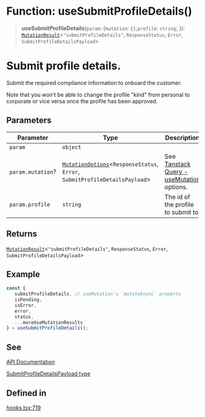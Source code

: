 # Function: useSubmitProfileDetails()

> **useSubmitProfileDetails**(`param`: \{`mutation`: `{}`;`profile`: `string`; \}): [`MutationResult`](/docs/packages/sdk-react-provider/type-aliases/MutationResult.md)\<`"submitProfileDetails"`, `ResponseStatus`, `Error`, `SubmitProfileDetailsPayload`\>

# Submit profile details.
Submit the required compliance information to onboard the customer.

Note that you won't be able to change the profile "kind" from personal to corporate or vice versa once the profile has been approved.

## Parameters

| Parameter | Type | Description |
| ------ | ------ | ------ |
| `param` | `object` |  |
| `param.mutation`? | [`MutationOptions`](/docs/packages/sdk-react-provider/type-aliases/MutationOptions.md)\<`ResponseStatus`, `Error`, `SubmitProfileDetailsPayload`\> | See [Tanstack Query - useMutation](https://tanstack.com/query/latest/docs/framework/react/reference/useMutation) options. |
| `param.profile` | `string` | The id of the profile to submit to. |

## Returns

[`MutationResult`](/docs/packages/sdk-react-provider/type-aliases/MutationResult.md)\<`"submitProfileDetails"`, `ResponseStatus`, `Error`, `SubmitProfileDetailsPayload`\>

## Example

```ts
const {
   submitProfileDetails, // useMutation's `mutateAsync` property
   isPending,
   isError,
   error,
   status,
   ...moreUseMutationResults
} = useSubmitProfileDetails();
```

## See

[API Documentation](https://monerium.dev/api-docs-v2#tag/profiles/operation/profile-details)

[SubmitProfileDetailsPayload type](https://github.com/monerium/js-monorepo/blob/main/packages/sdk/docs/generated/type-aliases/SubmitProfileDetailsPayload.md)

## Defined in

[hooks.tsx:719](https://github.com/monerium/js-monorepo/blob/main/packages/sdk-react-provider/src/lib/hooks.tsx#L719)
